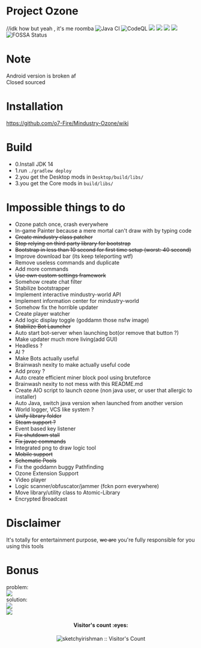 # Project Ozone
//idk how but yeah , it's me roomba
![Java CI](https://github.com/o7-Fire/Mindustry-Ozone/workflows/Java%20CI/badge.svg)
![CodeQL](https://github.com/o7-Fire/Mindustry-Ozone/workflows/CodeQL/badge.svg)
![](https://img.shields.io/github/v/tag/o7-Fire/Mindustry-Ozone?label=Mindustry-Ozone)
![](https://img.shields.io/github/v/release/Anuken/Mindustry?label=Mindustry-Latest)
![](https://img.shields.io/badge/java-14.0.2-orange)
![](https://img.shields.io/badge/Android%20API-14-blue)
![FOSSA Status](https://app.fossa.com/api/projects/git%2Bgithub.com%2Fo7-Fire%2FMindustry-Ozone.svg?type=shield)

# Note
Android version is broken af\
Closed sourced 

# Installation
https://github.com/o7-Fire/Mindustry-Ozone/wiki

# Build

* 0.Install JDK 14
* 1.run `./gradlew deploy`
* 2.you get the Desktop mods in `Desktop/build/libs/`
* 3.you get the Core mods in `build/libs/`

# Impossible things to do

- Ozone patch once, crash everywhere
- In-game Painter because a mere mortal can't draw with by typing code
- ~~Create mindustry class patcher~~
- ~~Stop relying on third party library for bootstrap~~
- ~~Bootstrap in less than 10 second for first time setup (worst: 40 second)~~
- Improve download bar (its keep teleporting wtf)
- Remove useless commands and duplicate
- Add more commands
- ~~Use own custom settings framework~~
- Somehow create chat filter
- Stabilize bootstrapper
- Implement interactive mindustry-world API
- Implement information center for mindustry-world
- Somehow fix the horrible updater
- Create player watcher
- Add logic display toggle (goddamn those nsfw image)
- ~~Stabilize Bot Launcher~~
- Auto start bot-server when launching bot(or remove that button ?)
- Make updater much more living(add GUI)
- Headless ?
- AI ?
- Make Bots actually useful
- Brainwash nexity to make actually useful code
- Add proxy ?
- Auto create efficient miner block pool using bruteforce
- Brainwash nexity to not mess with this README.md
- Create AIO script to launch ozone (non java user, or user that allergic to installer)
- Auto Java, switch java version when launched from another version
- World logger, VCS like system ?
- ~~Unify library folder~~
- ~~Steam support ?~~
- Event based key listener
- ~~Fix shutdown stall~~
- ~~Fix javac commands~~
- Integrated png to draw logic tool
- ~~Mobile support~~
- ~~Schematic Pools~~
- Fix the goddamn buggy Pathfinding
- Ozone Extension Support
- Video player
- Logic scanner/obfuscator/jammer (fckn porn everywhere)
- Move library/utility class to Atomic-Library
- Encrypted Broadcast

# Disclaimer

It's totally for entertainment purpose, ~~we are~~ you're fully responsible for you using this tools

# Bonus

problem:\
![](https://cdn.discordapp.com/attachments/809580979777568828/809684909198278656/unknown.png) \
solution:\
![](https://cdn.discordapp.com/attachments/809580979777568828/809685014849519616/unknown.png) \
![](https://cdn.discordapp.com/attachments/809580979777568828/809685566869471262/unknown.png)
<h4 align="center">Visitor's count :eyes:</h4>
<p align="center"><img src="https://profile-counter.glitch.me/%7Bsketchyirishman%7D/count.svg" alt="sketchyirishman :: Visitor's Count" /></p>
